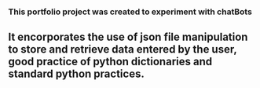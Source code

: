 ### This portfolio project was created to experiment with chatBots
## It encorporates the use of json file manipulation to store and retrieve data entered by the user, good practice of python dictionaries and standard python practices.
